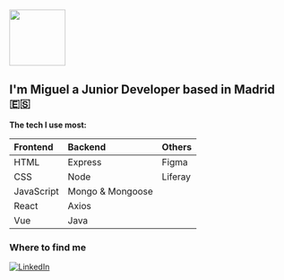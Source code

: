 # <img src="https://media4.giphy.com/media/26xBwdIuRJiAIqHwA/giphy.gif?cid=ecf05e47m6lh7x1yn5k2g7osflpev8x2400i8vr2mir973h4&rid=giphy.gif&ct=g" width="100px">

## I'm Miguel a Junior Developer based in Madrid 🇪🇸

**The tech I use  most:**

| Frontend    |  Backend     |  Others     | 
| :-------- | :------- |  :------- |  
| HTML  | Express | Figma | 
| CSS | Node | Liferay | 
| JavaScript | Mongo & Mongoose |
| React | Axios | 
| Vue | Java | 

<h3>Where to find me</h3>
<p>
<a href="https://www.linkedin.com/in/miguel-ortega-ward/" target="_blank"><img alt="LinkedIn" src="https://img.shields.io/badge/linkedin-%230077B5.svg?&style=for-the-badge&logo=linkedin&logoColor=white" /></a>
</p>


